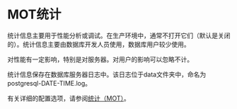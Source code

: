 # MOT统计<a name="ZH-CN_TOPIC_0280525148"></a>

统计信息主要用于性能分析或调试。在生产环境中，通常不打开它们（默认是关闭的）。统计信息主要由数据库开发人员使用，数据库用户较少使用。

对性能有一定影响，特别是对服务器。对用户的影响可以忽略不计。

统计信息保存在数据库服务器日志中。该日志位于data文件夹中，命名为postgresql-DATE-TIME.log。

有关详细的配置选项，请参阅[统计（MOT）](MOT配置.md#section659861612477)。
